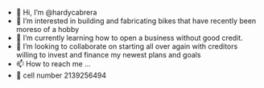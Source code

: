 - 👋 Hi, I’m @hardycabrera
- 👀 I’m interested in building and fabricating bikes that have recently been moreso of a hobby
- 🌱 I’m currently learning how to open a business without good credit.
- 💞️ I’m looking to collaborate on starting all over again with creditors willing to invest and finance my newest plans and goals
- 📫 How to reach me ...
- 📱 cell number 2139256494

<!---
hardycabrera/hardycabrera is a ✨ special ✨ repository because its `README.md` (this file) appears on your GitHub profile.
You can click the Preview link to take a look at your changes.
--->
